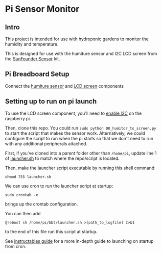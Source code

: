 # Pi Sensor Monitor
## Intro

This project is intended for use with hydroponic gardens to monitor the humidity and temperature.

This is designed for use with the humiture sensor and I2C LCD screen from the [SunFounder Sensor](https://www.sunfounder.com/products/sensor-kit-v2-for-raspberrypi?_pos=1&_sid=d7c8153f8&_ss=r) kit.

## Pi Breadboard Setup
Connect the [humiture sensor](https://docs.sunfounder.com/projects/sensorkit-v2-pi/en/latest/lesson_28.html) and [LCD screen](https://docs.sunfounder.com/projects/sensorkit-v2-pi/en/latest/lesson_30.html) components

## Setting up to run on pi launch
To use the LCD screen component, you'll need to [enable I2C](https://docs.sunfounder.com/projects/sensorkit-v2-pi/en/latest/appendix/i2c_configuration.html) on the raspberry pi.

Then, clone this repo. You could run `sudo python 00_humitor_to_screen.py` to start the script that makes the sensor work. Alternatively, we could configure the script to run when the pi starts so that we don't need to run with any additional peripherals attached.

First, if you've cloned into a parent folder other than `/home/pi`, update line 1 of [launcher.sh](./launcher.sh) to match where the repo/script is located.

Then, make the launcher script executable by running this shell command:
```
chmod 755 launcher.sh
```

We can use cron to run the launcher script at startup:

```
sudo crontab -e
```
brings up the crontab configuration. 

You can then add

```
@reboot sh /home/pi/bbt/launcher.sh >[path_to_logfile] 2>&1
``` 

to the end of this file run this script at startup.

See [instructables guide](https://www.instructables.com/Raspberry-Pi-Launch-Python-script-on-startup/) for a more in-depth guide to launching on startup from cron.
